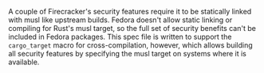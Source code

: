 A couple of Firecracker's security features require it to be statically linked with musl like upstream builds.
Fedora doesn't allow static linking or compiling for Rust's musl target, so the full set of security benefits can't be included in Fedora packages.
This spec file is written to support the `cargo_target` macro for cross-compilation, however, which allows building all security features by specifying the musl target on systems where it is available.
